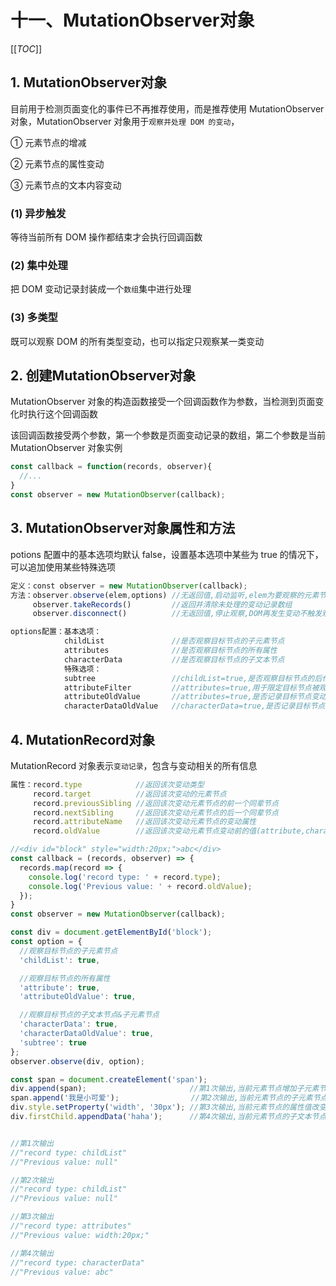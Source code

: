 # 十一、MutationObserver对象

[[_TOC_]]

## 1. MutationObserver对象

目前用于检测页面变化的事件已不再推荐使用，而是推荐使用 MutationObserver 对象，MutationObserver 对象用于`观察并处理 DOM 的变动`，

① 元素节点的增减

② 元素节点的属性变动

③ 元素节点的文本内容变动

### (1) 异步触发

等待当前所有 DOM 操作都结束才会执行回调函数

### (2) 集中处理

把 DOM 变动记录封装成一个`数组`集中进行处理 

### (3) 多类型

既可以观察 DOM 的所有类型变动，也可以指定只观察某一类变动 

## 2. 创建MutationObserver对象

MutationObserver 对象的构造函数接受一个回调函数作为参数，当检测到页面变化时执行这个回调函数

该回调函数接受两个参数，第一个参数是页面变动记录的数组，第二个参数是当前 MutationObserver 对象实例

```javascript
const callback = function(records, observer){
  //...
}
const observer = new MutationObserver(callback);
```

## 3. MutationObserver对象属性和方法

potions 配置中的基本选项均默认 false，设置基本选项中某些为 true 的情况下，可以追加使用某些特殊选项

```javascript
定义：const observer = new MutationObserver(callback);
方法：observer.observe(elem,options) //无返回值,启动监听,elem为要观察的元素节点,options配置要观察的特定变动
     observer.takeRecords()         //返回并清除未处理的变动记录数组
     observer.disconnect()          //无返回值,停止观察,DOM再发生变动不触发观察器

options配置：基本选项：
            childList               //是否观察目标节点的子元素节点
            attributes              //是否观察目标节点的所有属性
            characterData           //是否观察目标节点的子文本节点
            特殊选项：
            subtree                 //childList=true,是否观察目标节点的后代节点(元素节点、文本节点)
            attributeFilter         //attributes=true,用于限定目标节点被观察的属性数组
            attributeOldValue       //attributes=true,是否记录目标节点变动前的属性值
            characterDataOldValue   //characterData=true,是否记录目标节点变动前的子文本节点
```

## 4. MutationRecord对象

MutationRecord 对象表示`变动记录`，包含与变动相关的所有信息

```javascript
属性：record.type            //返回该次变动类型
     record.target          //返回该次变动的元素节点
     record.previousSibling //返回该次变动元素节点的前一个同辈节点
     record.nextSibling     //返回该次变动元素节点的后一个同辈节点
     record.attributeName   //返回该次变动元素节点的变动属性
     record.oldValue        //返回该次变动元素节点变动前的值(attribute,characterData)
```

```javascript
//<div id="block" style="width:20px;">abc</div>
const callback = (records, observer) => {
  records.map(record => {
    console.log('record type: ' + record.type);
    console.log('Previous value: ' + record.oldValue);
  });
}
const observer = new MutationObserver(callback);

const div = document.getElementById('block');
const option = {
  //观察目标节点的子元素节点
  'childList': true,

  //观察目标节点的所有属性
  'attribute': true,
  'attributeOldValue': true,

  //观察目标节点的子文本节点&子元素节点
  'characterData': true,
  'characterDataOldValue': true,
  'subtree': true
};
observer.observe(div, option);

const span = document.createElement('span');
div.append(span);                       //第1次输出,当前元素节点增加子元素节点
span.append('我是小可爱');                //第2次输出,当前元素节点的子元素节点的变动
div.style.setProperty('width', '30px'); //第3次输出,当前元素节点的属性值改变
div.firstChild.appendData('haha');      //第4次输出,当前元素节点的子文本节点内容改变


//第1次输出
//"record type: childList"
//"Previous value: null"

//第2次输出
//"record type: childList"
//"Previous value: null"

//第3次输出
//"record type: attributes"
//"Previous value: width:20px;"

//第4次输出
//"record type: characterData"
//"Previous value: abc"
```
